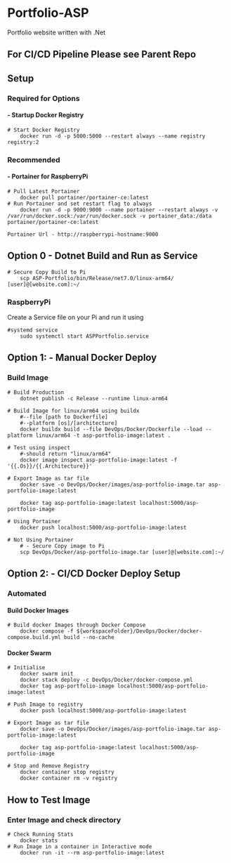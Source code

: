 # Portfolio-ASP

Portfolio website written with .Net  

## For CI/CD Pipeline Please see Parent Repo

## Setup

### Required for Options

#### - Startup Docker Registry

```Shell
# Start Docker Registry
    docker run -d -p 5000:5000 --restart always --name registry registry:2
```

### Recommended

#### - Portainer for RaspberryPi

```Shell
# Pull Latest Portainer
    docker pull portainer/portainer-ce:latest
# Run Portainer and set restart flag to always
    docker run -d -p 9000:9000 --name portainer --restart always -v /var/run/docker.sock:/var/run/docker.sock -v portainer_data:/data portainer/portainer-ce:latest
```

```Portainer Url - http://raspberrypi-hostname:9000```

## Option 0 - Dotnet Build and Run as Service

```Shell
# Secure Copy Build to Pi
    scp ASP-Portfolio/bin/Release/net7.0/linux-arm64/ [user]@[website.com]:~/
```

### RaspberryPi

Create a Service file on your Pi and run it using  

```Shell
#systemd service
    sudo systemctl start ASPPortfolio.service
```

## Option 1: - Manual Docker Deploy

### Build Image

```Shell
# Build Production 
    dotnet publish -c Release --runtime linux-arm64

# Build Image for linux/arm64 using buildx
    #--file [path to Dockerfile]
    #--platform [os]/[architecture]
    docker buildx build --file DevOps/Docker/Dockerfile --load --platform linux/arm64 -t asp-portfolio-image:latest .

# Test using inspect
    #-should return "linux/arm64"
    docker image inspect asp-portfolio-image:latest -f '{{.Os}}/{{.Architecture}}'

# Export Image as tar file
    docker save -o DevOps/Docker/images/asp-portfolio-image.tar asp-portfolio-image:latest

    docker tag asp-portfolio-image:latest localhost:5000/asp-portfolio-image

# Using Portainer
    docker push localhost:5000/asp-portfolio-image:latest

# Not Using Portainer
    # - Secure Copy image to Pi
    scp DevOps/Docker/asp-portfolio-image.tar [user]@[website.com]:~/

```

## Option 2: - CI/CD Docker Deploy Setup

### Automated

#### Build Docker Images

```Shell
# Build docker Images through Docker Compose
    docker compose -f ${workspaceFolder}/DevOps/Docker/docker-compose.build.yml build --no-cache
```

#### Docker Swarm

```Shell
# Initialise
    docker swarm init
    docker stack deploy -c DevOps/Docker/docker-compose.yml
    docker tag asp-portfolio-image localhost:5000/asp-portfolio-image:latest

# Push Image to registry
    docker push localhost:5000/asp-portfolio-image:latest

# Export Image as tar file
    docker save -o DevOps/Docker/images/asp-portfolio-image.tar asp-portfolio-image:latest

    docker tag asp-portfolio-image:latest localhost:5000/asp-portfolio-image
```

```Shell
# Stop and Remove Registry
    docker container stop registry
    docker container rm -v registry
```

## How to Test Image

### Enter Image and check directory

```Shell
# Check Running Stats
    docker stats
# Run Image in a container in Interactive mode
    docker run -it --rm asp-portfolio-image:latest
```

